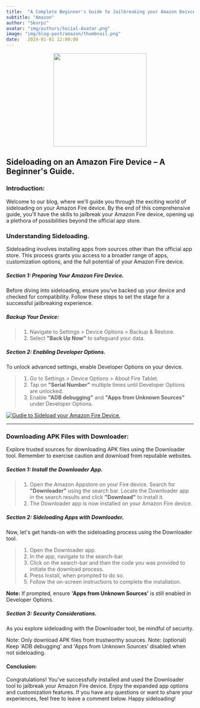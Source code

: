 ```yaml
---
title:  "A Complete Beginner's Guide to Jailbreaking your Amazon Deivce."
subtitle: "Amazon"
author: "Skorpz"
avatar: "img/authors/Social-Avatar.png"
image: "img/blog-post/amazon/thumbnail.png"
date:   2024-01-01 12:00:00
---
```


<div style="text-align: center"><img src="img/blog-post/amazon/post-img.jpg" width="250" height="250" /></div>

## **Sideloading on an Amazon Fire Device – A  Beginner's Guide.**

### **Introduction:**
Welcome to our blog, where we'll guide you through the exciting world of sideloading on your Amazon Fire device. By the end of this comprehensive guide, you'll have the skills to jailbreak your Amazon Fire device, opening up a plethora of possibilities beyond the official app store.

### **Understanding Sideloading.**
Sideloading involves installing apps from sources other than the official app store. This process grants you access to a broader range of apps, customization options, and the full potential of your Amazon Fire device.

##### Section 1: Preparing Your Amazon Fire Device.
Before diving into sideloading, ensure you've backed up your device and checked for compatibility. Follow these steps to set the stage for a successful jailbreaking experience.

##### Backup Your Device:
>   1. Navigate to Settings > Device Options > Backup & Restore.
>   2. Select **"Back Up Now"** to safeguard your data.

##### Section 2: Enabling Developer Options.
To unlock advanced settings, enable Developer Options on your device.

>   1. Go to Settings > Device Options > About Fire Tablet.
>   2. Tap on **"Serial Number"** multiple times until Developer Options are unlocked.
>   3. Enable **"ADB debugging"** and **"Apps from Unknown Sources"** under Developer Options.

<a href="/img/blog-post/amazon/developer-options.gif">
    <img 
        src="/img/blog-post/amazon/developer-options.gif" 
        alt="Gudie to Sideload your Amazon Fire Device."
    >
</a>

---

### Downloading APK Files with Downloader:
Explore trusted sources for downloading APK files using the Downloader tool. Remember to exercise caution and download from reputable websites.

##### Section 1: Install the Downloader App.
> 1. Open the Amazon Appstore on your Fire device.
> Search for **"Downloader"** using the search bar.
> Locate the Downloader app in the search results and click **"Download"** to install it.
> 2. The Downloader app is now installed on your Amazon Fire device.

##### Section 2: Sideloading Apps with Downloader.
Now, let's get hands-on with the sideloading process using the Downloader tool.

> 1. Open the Downloader app.
> 2. In the app, navigate to the search-bar.
> 3. Click on the search-bar and then the code you was provided to initiate the download process.
> 4. Press Install, when prompted to do so.
> 5. Follow the on-screen instructions to complete the installation.

**Note:** If prompted, ensure **'Apps from Unknown Sources'** is still enabled in Developer Options.

##### Section 3: Security Considerations.
As you explore sideloading with the Downloader tool, be mindful of security.

Note: Only download APK files from trustworthy sources.
Note: (optional) Keep 'ADB debugging' and 'Apps from Unknown Sources' disabled when not sideloading.

#### Conclusion:
Congratulations! You've successfully installed and used the Downloader tool to jailbreak your Amazon Fire device. Enjoy the expanded app options and customization features. If you have any questions or want to share your experiences, feel free to leave a comment below. Happy sideloading!